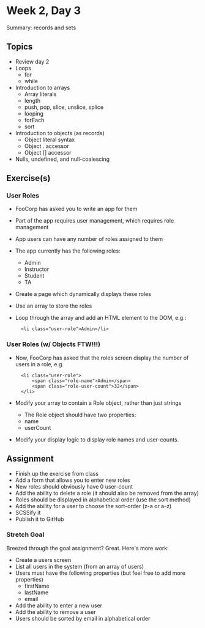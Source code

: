 # Week 2, Day 3

Summary: records and sets

## Topics

- Review day 2
- Loops
  - for
  - while
- Introduction to arrays
  - Array literals
  - length
  - push, pop, slice, unslice, splice
  - looping
  - forEach
  - sort
- Introduction to objects (as records)
  - Object literal syntax
  - Object . accessor
  - Object [] accessor
- Nulls, undefined, and null-coalescing

## Exercise(s)

### User Roles

- FooCorp has asked you to write an app for them
- Part of the app requires user management, which requires role management
- App users can have any number of roles assigned to them
- The app currently has the following roles:
  - Admin
  - Instructor
  - Student
  - TA
- Create a page which dynamically displays these roles
- Use an array to store the roles
- Loop through the array and add an HTML element to the DOM, e.g.:

        <li class="user-role">Admin</li>

### User Roles (w/ Objects FTW!!!)

- Now, FooCorp has asked that the roles screen display the number of users in a role, e.g.

        <li class="user-role">
            <span class="role-name">Admin</span>
            <span class="role-user-count">32</span>
        </li>
    
- Modify your array to contain a Role object, rather than just strings
  - The Role object should have two properties:
  - name
  - userCount
- Modify your display logic to display role names and user-counts.


## Assignment

- Finish up the exercise from class
- Add a form that allows you to enter new roles
- New roles should obviously have 0 user-count
- Add the ability to delete a role (it should also be removed from the array)
- Roles should be displayed in alphabetical order (use the sort method)
- Add the ability for a user to choose the sort-order (z-a or a-z)
- SCSSify it
- Publish it to GitHub

### Stretch Goal

Breezed through the goal assignment? Great. Here's more work:

- Create a users screen
- List all users in the system (from an array of users)
- Users must have the following properties (but feel free to add more properties)
  - firstName
  - lastName
  - email
- Add the ability to enter a new user
- Add the ability to remove a user
- Users should be sorted by email in alphabetical order
